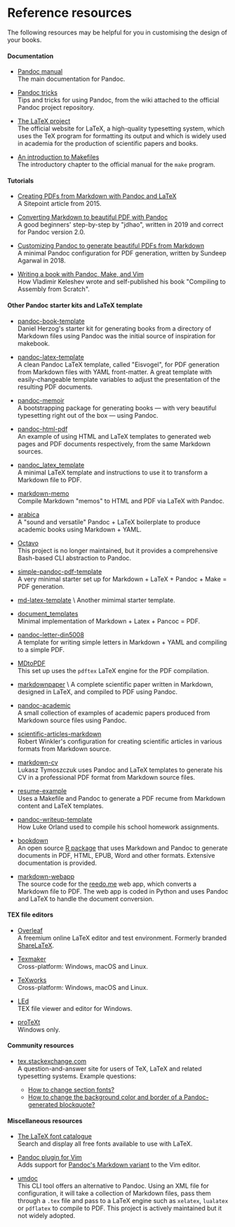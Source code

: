 # Reference resources

The following resources may be helpful for you in customising the design of your books.

#### Documentation

- [Pandoc manual](http://pandoc.org/MANUAL.html) \
  The main documentation for Pandoc.

- [Pandoc tricks](https://github.com/jgm/pandoc/wiki/Pandoc-Tricks) \
  Tips and tricks for using Pandoc, from the wiki attached to the official Pandoc project repository.

- [The LaTeX project](https://www.latex-project.org/) \
  The official website for LaTeX, a high-quality typesetting system, which uses the TeX program for formatting its output and which is widely used in academia for the production of scientific papers and books.

- [An introduction to Makefiles](https://www.gnu.org/software/make/manual/html_node/Introduction.html) \
  The introductory chapter to the official manual for the `make` program.

#### Tutorials

- [Creating PDFs from Markdown with Pandoc and LaTeX](https://www.sitepoint.com/creating-pdfs-from-markdown-with-pandoc-and-latex/) \
  A Sitepoint article from 2015.

- [Converting Markdown to beautiful PDF with Pandoc](https://jdhao.github.io/2019/05/30/markdown2pdf_pandoc/) \
  A good beginners' step-by-step by "jdhao", written in 2019 and correct for Pandoc version 2.0.

- [Customizing Pandoc to generate beautiful PDFs from Markdown](https://learnbyexample.github.io/tutorial/ebook-generation/customizing-pandoc/) \
  A minimal Pandoc configuration for PDF generation, written by Sundeep Agarwal in 2018.

- [Writing a book with Pandoc, Make, and Vim](https://keleshev.com/my-book-writing-setup/) \
  How Vladimir Keleshev wrote and self-published his book "Compiling to Assembly from Scratch".
  

#### Other Pandoc starter kits and LaTeX template

- [pandoc-book-template](https://github.com/wikiti/pandoc-book-template) \
  Daniel Herzog's starter kit for generating books from a directory of Markdown files using Pandoc was the initial source of inspiration for makebook.

- [pandoc-latex-template](https://github.com/Wandmalfarbe/pandoc-latex-template) \
  A clean Pandoc LaTeX template, called "Eisvogel", for PDF generation from Markdown files with YAML front-matter. A great template with easily-changeable template variables to adjust the presentation of the resulting PDF documents.

- [pandoc-memoir](https://github.com/mre/pandoc-memoir) \
  A bootstrapping package for generating books — with very beautiful typesetting right out of the box — using Pandoc.

- [pandoc-html-pdf](https://github.com/wigging/pandoc-html-pdf) \
  An example of using HTML and LaTeX templates to generated web pages and PDF documents respectively, from the same Markdown sources.

- [pandoc_latex_template](https://github.com/craigbass76/pandoc_latex_template) \
  A minimal LaTeX template and instructions to use it to transform a Markdown file to PDF.

- [markdown-memo](https://github.com/rreece/markdown-memo) \
  Compile Markdown "memos" to HTML and PDF via LaTeX with Pandoc.

- [arabica](https://github.com/periodicpoint/arabica) \
  A "sound and versatile" Pandoc + LaTeX boilerplate to produce academic books using Markdown + YAML.

- [Octavo](https://github.com/OolonColoophid/octavo) \
  This project is no longer maintained, but it provides a comprehensive Bash-based CLI abstraction to Pandoc.

- [simple-pandoc-pdf-template](https://github.com/benswift/simple-pandoc-pdf-template) \
  A very minimal starter set up for Markdown + LaTeX + Pandoc + Make = PDF generation.

- [md-latex-template](https://github.com/stnrepin/md-latex-template) \ 
  Another mimimal starter template.

- [document_templates](https://github.com/deadbok/document_templates) \
  Minimal implementation of Markdown + Latex + Pancoc = PDF.

- [pandoc-letter-din5008](https://github.com/benedictdudel/pandoc-letter-din5008) \
  A template for writing simple letters in Markdown + YAML and compiling to a simple PDF.

- [MDtoPDF](https://github.com/mfurquim/MDtoPDF) \
  This set up uses the `pdftex` LaTeX engine for the PDF compilation.

- [markdownpaper](https://github.com/paulgribble/markdownpaper) \ 
  A complete scientific paper written in Markdown, designed in LaTeX, and compiled to PDF using Pandoc.

- [pandoc-academic](https://github.com/gandalfsaxe/pandoc-academic) \
  A small collection of examples of academic papers produced from Markdown source files using Pandoc.

- [scientific-articles-markdown](https://github.com/robert-winkler/scientific-articles-markdown) \
  Robert Winkler's configuration for creating scientific articles in various formats from Markdown source.

- [markdown-cv](https://github.com/lukastymo/markdown-cv) \
  Lukasz Tymoszczuk uses Pandoc and LaTeX templates to generate his CV in a professional PDF format from Markdown source files.

- [resume-example](https://github.com/idealhack/resume-example) \
  Uses a Makefile and Pandoc to generate a PDF recume from Markdown content and LaTeX templates.

- [pandoc-writeup-template](https://github.com/lukeorland/pandoc-writeup-template) \
  How Luke Orland used to compile his school homework assignments.

- [bookdown](https://bookdown.org/) \
  An open source [R package](https://www.r-project.org/) that uses Markdown and Pandoc to generate documents in PDF, HTML, EPUB, Word and other formats. Extensive documentation is provided.

- [markdown-webapp](https://github.com/p3t3r67x0/markdown-webapp) \
  The source code for the [reedo.me](https://reedo.me) web app, which converts a Markdown file to PDF. The web app is coded in Python and uses Pandoc and LaTeX to handle the document conversion.

#### TEX file editors 

- [Overleaf](https://www.overleaf.com/) \
  A freemium online LaTeX editor and test environment. Formerly branded [ShareLaTeX](https://www.sharelatex.com/).

- [Texmaker](https://www.xm1math.net/texmaker/) \
  Cross-platform: Windows, macOS and Linux.

- [TeXworks](http://www.tug.org/texworks/) \
  Cross-platform: Windows, macOS and Linux.

- [LEd](http://www.latexeditor.org/) \
  TEX file viewer and editor for Windows.

- [proTeXt](http://www.tug.org/protext/) \
  Windows only.

#### Community resources

- [tex.stackexchange.com](https://tex.stackexchange.com/) \
  A question-and-answer site for users of TeX, LaTeX and related typesetting systems. Example questions:

  - [How to change section fonts?](https://tex.stackexchange.com/questions/10138)
  - [How to change the background color and border of a Pandoc-generated blockquote?](https://tex.stackexchange.com/questions/154528)

#### Miscellaneous resources

- [The LaTeX font catalogue](https://tug.org/FontCatalogue/) \
  Search and display all free fonts available to use with LaTeX.

- [Pandoc plugin for Vim](https://github.com/vim-pandoc/vim-pandoc) \
  Adds support for [Pandoc's Markdown variant](https://pandoc.org/MANUAL.html#pandocs-markdown) to the Vim editor.

- [umdoc](https://github.com/craflin/umdoc) \
  This CLI tool offers an alternative to Pandoc. Using an XML file for configuration, it will take a collection of Markdown files, pass them through a `.tex` file and pass to a LaTeX engine such as `xelatex`, `lualatex` or `pdflatex` to compile to PDF. This project is actively maintained but it not widely adopted.
